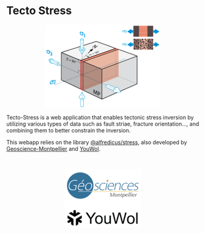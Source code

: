 # Tecto Stress

<p align="center">
  <img src="media/screenshot.png" width="300">
</p>

Tecto-Stress is a web application that enables tectonic stress inversion by utilizing various types of data such as fault striae, fracture orientation..., and combining them to better constrain the inversion.


This webapp relies on the library [@alfredicus/stress](https://github.com/alfredicus/stress), also developed by [Geoscience-Montpellier](http://www.gm.univ-montp2.fr/) and [YouWol](youwol.com).

<br/>
<p align="center">
  <img src="media/g-and-y.png" width="200" title="hover text">
</p>